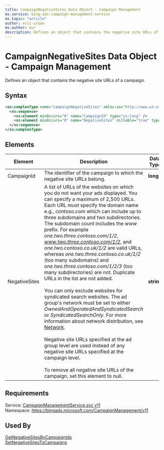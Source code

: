 ```yaml
---
title: CampaignNegativeSites Data Object - Campaign Management
ms.service: bing-ads-campaign-management-service
ms.topic: "article"
author: eric-urban
ms.author: eur
description: Defines an object that contains the negative site URLs of a campaign.
---
```

# CampaignNegativeSites Data Object - Campaign Management
Defines an object that contains the negative site URLs of a campaign.

## Syntax
```xml
<xs:complexType name="CampaignNegativeSites" xmlns:xs="http://www.w3.org/2001/XMLSchema">
  <xs:sequence>
    <xs:element minOccurs="0" name="CampaignId" type="xs:long" />
    <xs:element minOccurs="0" name="NegativeSites" nillable="true" type="q15:ArrayOfstring" xmlns:q15="http://schemas.microsoft.com/2003/10/Serialization/Arrays" />
  </xs:sequence>
</xs:complexType>
```

## <a name="elements"></a>Elements

|Element|Description|Data Type|
|-----------|---------------|-------------|
|<a name="campaignid"></a>CampaignId|The identifier of the campaign to which the negative site URLs belong.|**long**|
|<a name="negativesites"></a>NegativeSites|A list of URLs of the websites on which you do not want your ads displayed. You can specify a maximum of 2,500 URLs. Each URL must specify the domain name e.g., *contoso.com* which can include up to three subdomains and two subdirectories. The subdomain count includes the *www* prefix. For example *one.two.three.contoso.com/1/2*, *www.two.three.contoso.com/1/2*, and *one.two.contoso.co.uk/1/2* are valid URLs, whereas *one.two.three.contoso.co.uk/1/2* (too many subdomains) and *one.two.three.contoso.com/1/2/3* (too many subdirectories) are not. Duplicate URLs in the list are not added.<br /><br />You can only exclude websites for syndicated search websites. The ad group's network must be set to either *OwnedAndOperatedAndSyndicatedSearch* or *SyndicatedSearchOnly*. For more information about network distribution, see [Network](../campaign-management-service/network.md).<br /><br />Negative site URLs specified at the ad group level are used instead of any negative site URLs specified at the campaign level.<br /><br />To remove all negative site URLs of the campaign, set this element to null.|**string**|

## Requirements
Service: [CampaignManagementService.svc v11](https://campaign.api.bingads.microsoft.com/Api/Advertiser/CampaignManagement/v11/CampaignManagementService.svc)  
Namespace: https://bingads.microsoft.com/CampaignManagement/v11  

## Used By
[GetNegativeSitesByCampaignIds](getnegativesitesbycampaignids.md)  
[SetNegativeSitesToCampaigns](setnegativesitestocampaigns.md)  
